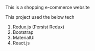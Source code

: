 This is a shopping e-commerce website

This project used the below tech
1. Redux.js (Persist Redux)
2. Bootstrap
3. MaterialUI
4. React.js

